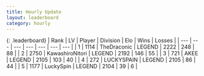 ```yaml
---
title: Hourly Update
layout: leaderboard
category: hourly
---
```


{: .leaderboard}
| Rank | LV | Player | Division | Elo | Wins | Losses |
| --- | --- | --- | --- | --- | --- | --- |
| <span data-change="0">1</span> | 1114 | <span title="ID: 544310">TheDraconic</span> | LEGEND | <span data-change="7">2222</span> | <span data-change="2">248</span> | <span data-change="0">88</span> |
| <span data-change="0">2</span> | 2750 | <span title="ID: 164871">KawashiroNitori</span> | LEGEND | <span data-change="0">2192</span> | <span data-change="0">146</span> | <span data-change="0">55</span> |
| <span data-change="0">3</span> | 721 | <span title="ID: 455100">AKEE</span> | LEGEND | <span data-change="0">2105</span> | <span data-change="0">103</span> | <span data-change="0">40</span> |
| <span data-change="0">4</span> | 272 | <span title="ID: 623829">LUCKYSPAIN</span> | LEGEND | <span data-change="0">2105</span> | <span data-change="0">86</span> | <span data-change="0">44</span> |
| <span data-change="0">5</span> | 1177 | <span title="ID: 498412">LuckySpin</span> | LEGEND | <span data-change="0">2104</span> | <span data-change="0">39</span> | <span data-change="0">6</span> |